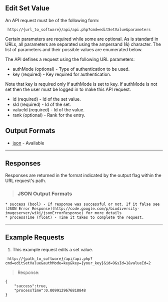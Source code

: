 ## Edit Set Value ##

An API request must be of the following form:

```
 http://{url_to_software}/api/api.php?cmd=editSetValue&parameters
```

Certain parameters are required while some are optional. As is standard in URLs, all parameters are separated using the ampersand (&) character. The list of parameters and their possible values are enumerated below.

The API defines a request using the following URL parameters:

  * authMode (optional) - Type of authentication to be used.
  * key (required) - Key required for authentication.

Note that key is required only if authMode is set to key. If authMode is not set then the user must be logged in to make this API request.

  * id (required) - Id of the set value.
  * sId (required) - Id of the set.
  * valueId (required) - Id of the value.
  * rank (optional) - Rank for the entry.

## Output Formats ##

  * [json](#JSON_Output_Formats.md) - Available


---

## Responses ##

Responses are returned in the format indicated by the output flag within the URL request's path.

> ### JSON Output Formats ###
    * success (bool) - If response was successful or not. If it false see [JSON Error Response](http://code.google.com/p/biodiversity-imageserver/wiki/jsonErrorResponse) for more details
    * processTime (float) - Time it takes to complete the request.


---

## Example Requests ##

1. This example request edits a set value.

```
 http://{path_to_software}/api/api.php?cmd=editSetValue&authMode=key&key={your_key}&id=9&sId=1&valueId=2
```

> Response:
```
{
    "success":true,
    "processTime":0.0099129676818848
}
```